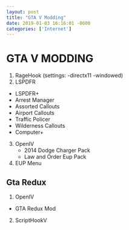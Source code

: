 ```yaml
---
layout: post 
title: "GTA V Modding" 
date: 2019-01-03 16:16:01 -0600 
categories: ['Internet'] 
--- 
```


# GTA V MODDING

1. RageHook (settings: -directx11 -windowed)
2. LSPDFR
  * LSPDFR+
  * Arrest Manager
  * Assorted Callouts
  * Airport Callouts
  * Traffic Policer
  * Wilderness Callouts
  * Computer+
3. OpenIV
   * 2014 Dodge Charger Pack
   * Law and Order Eup Pack
4. EUP Menu
 ## Gta Redux
 1. OpenIV
   * GTA Redux Mod
 2. ScriptHookV

